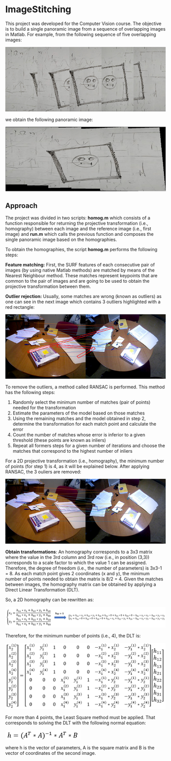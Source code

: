 # ImageStitching

This project was developed for the Computer Vision course. The objective is to build a single panoramic image from a sequence of overlapping images in Matlab. For example, from the following sequence of five overlapping images:

![Screenshot](images/sequence.png)

we obtain the following panoramic image:

![Screenshot](images/result_from_sequence.png)

## Approach

The project was divided in two scripts: **homog.m** which consists of a function responsible for returning the projective transformation (i.e., homography) between each image and the reference image (i.e., first image) and **run.m** which calls the previous function and composes the single panoramic image based on the homographies.

To obtain the homographies, the script **homog.m** performs the following steps:

**Feature matching:** First, the SURF features of each consecutive pair of images (by using native Matlab methods) are matched by means of the Nearest Neighbour method. These matches represent keypoints that are common to the pair of images and are going to be used to obtain the projective transformation between them.

**Outlier rejection:** Usually, some matches are wrong (known as outliers) as one can see in the next image which contains 3 outliers highlighted with a red rectangle:

![Screenshot](images/before_RANSAC.png)

To remove the outliers, a method called RANSAC is performed. This method has the following steps:
1) Randomly select the minimum number of matches (pair of points) needed for the transformation
2) Estimate the parameters of the model based on those matches
3) Using the remaining matches and the model obtained in step 2, determine the transformation for each match point and calculate the error
4) Count the number of matches whose error is inferior to a given threshold (these points are known as inliers)
5) Repeat all formers steps for a given number of iterations and choose the matches that correspond to the highest number of inliers

For a 2D projective transformation (i.e., homography), the minimum number of points (for step 1) is 4, as it will be explained below. After applying RANSAC, the 3 ouliers are removed:

![Screenshot](images/after_RANSAC.png)

**Obtain transformations**: An homography corresponds to a 3x3 matrix where the value in the 3rd column and 3rd row (i.e., in position (3,3)) corresponds to a scale factor to which the value 1 can be assigned. Therefore, the degree of freedom (i.e., the number of parameters) is 3x3-1 = 8. As each match point gives 2 coordinates (x and y), the minimum number of points needed to obtain the matrix is 8/2 = 4. Given the matches between images, the homography matrix can be obtained by applying a Direct Linear Transformation (DLT). 

So, a 2D homography can be rewritten as:

![Screenshot](images/homog_eq.png)

Therefore, for the minimum number of points (i.e., 4), the DLT is:

![Screenshot](images/homog_matrix.png)

For more than 4 points, the Least Square method must be applied. That corresponds to solving the DLT with the following normal equation:

![Screenshot](images/normal_eq.png)

where h is the vector of parameters, A is the square matrix and B is the vector of coordinates of the second image.